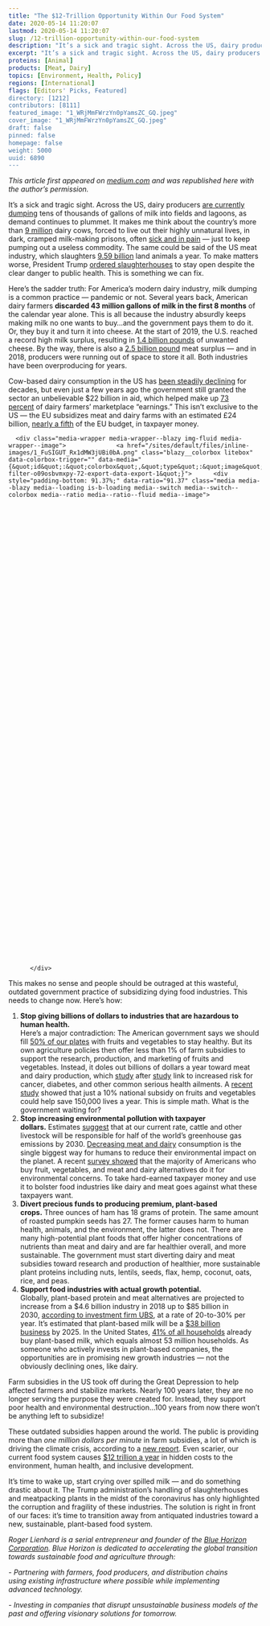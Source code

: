 ```yaml
---
title: "The $12-Trillion Opportunity Within Our Food System"
date: 2020-05-14 11:20:07
lastmod: 2020-05-14 11:20:07
slug: /12-trillion-opportunity-within-our-food-system
description: "It’s a sick and tragic sight. Across the US, dairy producers are currently dumping tens of thousands of gallons of milk into fields and lagoons, as demand continues to plummet. It makes me think about the country’s more than 9 million dairy cows, forced to live out their highly unnatural lives, in dark, cramped milk-making prisons, often sick and in pain — just to keep pumping out a useless commodity. The same could be said of the US meat industry, which slaughters 9.59 billion land animals a year. To make matters worse, President Trump ordered slaughterhouses to stay open despite the clear danger to public health. This is something we can fix."
excerpt: "It’s a sick and tragic sight. Across the US, dairy producers are currently dumping tens of thousands of gallons of milk into fields and lagoons, as demand continues to plummet. It makes me think about the country’s more than 9 million dairy cows, forced to live out their highly unnatural lives, in dark, cramped milk-making prisons, often sick and in pain — just to keep pumping out a useless commodity. The same could be said of the US meat industry, which slaughters 9.59 billion land animals a year. To make matters worse, President Trump ordered slaughterhouses to stay open despite the clear danger to public health. This is something we can fix."
proteins: [Animal]
products: [Meat, Dairy]
topics: [Environment, Health, Policy]
regions: [International]
flags: [Editors' Picks, Featured]
directory: [1212]
contributors: [8111]
featured_image: "1_WRjMmFWrzYn0pYamsZC_GQ.jpeg"
cover_image: "1_WRjMmFWrzYn0pYamsZC_GQ.jpeg"
draft: false
pinned: false
homepage: false
weight: 5000
uuid: 6890
---
```

<p><em>This article first appeared on <a href="https://medium.com/@rogerlienhard_20248/the-12-trillion-opportunity-within-our-food-system-e4d417f7c1f0">medium.com</a> and was republished here with the author’s permission.</em></p>

<p>It’s a sick and tragic sight. Across the US, dairy producers <a href="https://www.usatoday.com/story/money/2020/04/03/coronavirus-forces-dairy-farmers-dump-milk-wisconsin-covid-19/2939959001/">are currently dumping</a> tens of thousands of gallons of milk into fields and lagoons, as demand continues to plummet. It makes me think about the country’s more than <a href="https://www.statista.com/statistics/194934/number-of-milk-cows-in-the-us-since-1999/">9 million</a> dairy cows, forced to live out their highly unnatural lives, in dark, cramped milk-making prisons, often <a href="https://www.ciwf.com/farmed-animals/cows/dairy-cows/welfare-issues/">sick and in pain</a> — just to keep pumping out a useless commodity. The same could be said of the US meat industry, which slaughters <a href="https://www.ers.usda.gov/data-products/livestock-meat-domestic-data/livestock-meat-domestic-data/#Livestock%20and%20poultry%20slaughter">9.59 billion</a> land animals a year. To make matters worse, President Trump <a href="https://www.bbc.com/news/world-us-canada-52466502">ordered slaughterhouses</a> to stay open despite the clear danger to public health. This is something we can fix.</p>

<p>Here’s the sadder truth: For America’s modern dairy industry, milk dumping is a common practice — pandemic or not. Several years back, American dairy farmers <strong>discarded 43 million gallons of milk in the first 8 months</strong> of the calendar year alone. This is all because the industry absurdly keeps making milk no one wants to buy…and the government pays them to do it. Or, they buy it and turn it into cheese. At the start of 2019, the U.S. reached a record high milk surplus, resulting in <a href="https://www.npr.org/2019/01/09/683339929/nobody-is-moving-our-cheese-american-surplus-reaches-record-high">1.4 billion pounds</a> of unwanted cheese. By the way, there is also a <a href="https://www.vox.com/science-and-health/2018/7/24/17606958/meat-cheese-surplus-visualized">2.5 billion pound</a> meat surplus — and in 2018, producers were running out of space to store it all. Both industries have been overproducing for years.</p>

<p>Cow-based dairy consumption in the US has <a href="https://www.cnbc.com/2019/11/13/5-charts-that-show-how-milk-sales-have-changed.html">been steadily declining</a> for decades, but even just a few years ago the government still granted the sector an unbelievable $22 billion in aid, which helped make up <a href="https://www.realagriculture.com/2018/02/u-s-dairy-subsidies-equal-73-percent-of-producer-returns-says-new-report/">73 percent</a> of dairy farmers’ marketplace “earnings.” This isn’t exclusive to the US — the EU subsidizes meat and dairy farms with an estimated £24 billion, <a href="https://www.theguardian.com/environment/2019/feb/12/nearly-a-fifth-of-eu-budget-goes-on-livestock-farming-greenpeace">nearly a fifth</a> of the EU budget, in taxpayer money.</p>

<p>




      <div class="media-wrapper media-wrapper--blazy img-fluid media-wrapper--image">              <a href="/sites/default/files/inline-images/1_FuSIGUT_Rx1dMW3jUBi0bA.png" class="blazy__colorbox litebox" data-colorbox-trigger="" data-media="{&quot;id&quot;:&quot;colorbox&quot;,&quot;type&quot;:&quot;image&quot;,&quot;width&quot;:450,&quot;height&quot;:411,&quot;rel&quot;:&quot;blazy-filter-o09osbvmxpy-72-export-data-export-1&quot;}">      <div style="padding-bottom: 91.37%;" data-ratio="91.37" class="media media--blazy media--loading is-b-loading media--switch media--switch--colorbox media--ratio media--ratio--fluid media--image">
<img alt="subsidies pie chart" title="1_FuSIGUT_Rx1dMW3jUBi0bA.png" class="media__image media__element b-lazy img-fluid" data-entity-uuid="845c4a5c-85a8-4153-b2ef-ca878c95fb03" data-src="/sites/default/files/styles/1200x900_4_3/public/inline-images/1_FuSIGUT_Rx1dMW3jUBi0bA.png?itok=H5l3Tk-e" src="data:image/svg+xml;charset=utf-8,%3Csvg%20xmlns%3D'http%3A%2F%2Fwww.w3.org%2F2000%2Fsvg'%20viewBox%3D'0%200%20985%20900'%2F%3E" width="985" height="900" loading="lazy" typeof="foaf:Image" />
        <span class="media__icon media__icon--litebox"></span></div>
  </a>

                
          </div>  
  
</p>

<p data-selectable-paragraph="" id="bb1c">This makes no sense and people should be outraged at this wasteful, outdated government practice of subsidizing dying food industries. This needs to change now. Here’s how:</p>

<ol>
	<li data-selectable-paragraph="" id="3598"><strong>Stop giving billions of dollars to industries that are hazardous to human health.</strong><br />
	Here’s a major contradiction: The American government says we should fill <a href="http://www.choosemyplate.gov/MyPlate" rel="noopener nofollow" target="_blank">50% of our plates</a> with fruits and vegetables to stay healthy. But its own agriculture policies then offer less than 1% of farm subsidies to support the research, production, and marketing of fruits and vegetables. Instead, it doles out billions of dollars a year toward meat and dairy production, which <a href="https://www.theguardian.com/science/2014/mar/04/animal-protein-diets-smoking-meat-eggs-dairy" rel="noopener nofollow" target="_blank">study</a> after <a href="https://www.hsph.harvard.edu/nutritionsource/2016/10/25/dairy-fat-cardiovascular-disease-risk/" rel="noopener nofollow" target="_blank">study</a> link to increased risk for cancer, diabetes, and other common serious health ailments. A <a href="https://journals.plos.org/plosmedicine/article?id=10.1371/journal.pmed.1002311" rel="noopener nofollow" target="_blank">recent study</a> showed that just a 10% national subsidy on fruits and vegetables could help save 150,000 lives a year. This is simple math. What is the government waiting for?</li>
	<li data-selectable-paragraph="" id="9e77"><strong>Stop increasing environmental pollution with taxpayer dollars.</strong> Estimates <a href="https://www.tandfonline.com/doi/abs/10.1080/14693062.2018.1528965?journalCode=tcpo20" rel="noopener nofollow" target="_blank">suggest</a> that at our current rate, cattle and other livestock will be responsible for half of the world’s greenhouse gas emissions by 2030. <a href="https://www.theguardian.com/environment/2018/may/31/avoiding-meat-and-dairy-is-single-biggest-way-to-reduce-your-impact-on-earth" rel="noopener nofollow" target="_blank">Decreasing meat and dairy</a> consumption is the single biggest way for humans to reduce their environmental impact on the planet. A recent <a href="https://www.earthday.org/foodprintsreport/" rel="noopener nofollow" target="_blank">survey showed</a> that the majority of Americans who buy fruit, vegetables, and meat and dairy alternatives do it for environmental concerns. To take hard-earned taxpayer money and use it to bolster food industries like dairy and meat goes against what these taxpayers want.</li>
	<li data-selectable-paragraph="" id="40d4"><strong>Divert precious funds to producing premium, plant-based crops.</strong> Three ounces of ham has 18 grams of protein. The same amount of roasted pumpkin seeds has 27. The former causes harm to human health, animals, and the environment, the latter does not. There are many high-potential plant foods that offer higher concentrations of nutrients than meat and dairy and are far healthier overall, and more sustainable. The government must start diverting dairy and meat subsidies toward research and production of healthier, more sustainable plant proteins including nuts, lentils, seeds, flax, hemp, coconut, oats, rice, and peas.</li>
	<li data-selectable-paragraph="" id="7bee"><strong>Support food industries with actual growth potential.</strong><br />
	Globally, plant-based protein and meat alternatives are projected to increase from a $4.6 billion industry in 2018 up to $85 billion in 2030, <a href="https://www.fooddive.com/news/plant-based-meat-market-forecast-to-reach-85b-by-2030-report-says/559170/" rel="noopener nofollow" target="_blank">according to investment firm UBS</a>, at a rate of 20-to-30% per year. It’s estimated that plant-based milk will be a <a href="https://www.fooddive.com/news/plant-based-meat-market-forecast-to-reach-85b-by-2030-report-says/559170/" rel="noopener nofollow" target="_blank">$38 billion business</a> by 2025. In the United States, <a href="https://www.gfi.org/marketresearch" rel="noopener nofollow" target="_blank">41% of all households</a> already buy plant-based milk, which equals almost 53 million households. As someone who actively invests in plant-based companies, the opportunities are in promising new growth industries — not the obviously declining ones, like dairy.</li>
</ol>

<p data-selectable-paragraph="" id="6e8f">Farm subsidies in the US took off during the Great Depression to help affected farmers and stabilize markets. Nearly 100 years later, they are no longer serving the purpose they were created for. Instead, they support poor health and environmental destruction…100 years from now there won’t be anything left to subsidize!</p>

<p data-selectable-paragraph="" id="0086">These outdated subsidies happen around the world. The public is providing more than <em>one million dollars per minute</em> in farm subsidies, a lot of which is driving the climate crisis, according to a <a href="https://www.foodandlandusecoalition.org/global-report/" rel="noopener nofollow" target="_blank">new report</a>. Even scarier, our current food system causes <a href="https://www.nature.com/articles/d41586-019-03117-y" rel="noopener nofollow" target="_blank">$12 trillion a year</a> in hidden costs to the environment, human health, and inclusive development.</p>

<p data-selectable-paragraph="" id="e565">It’s time to wake up, start crying over spilled milk — and do something drastic about it. The Trump administration’s handling of slaughterhouses and meatpacking plants in the midst of the coronavirus has only highlighted the corruption and fragility of these industries. The solution is right in front of our faces: it’s time to transition away from antiquated industries toward a new, sustainable, plant-based food system.</p>

<p data-selectable-paragraph=""><em>Roger Lienhard is a serial entrepreneur and founder of the <a href="http://www.bluehorizon.com">Blue Horizon Corporation</a>. Blue Horizon is dedicated to accelerating the global transition towards sustainable food and agriculture through:</em></p>

<p data-selectable-paragraph=""><em>- Partnering with farmers, food producers, and distribution chains using existing infrastructure where possible while implementing advanced technology.</em></p>

<p data-selectable-paragraph=""><em>- Investing in companies that disrupt unsustainable business models of the past and offering visionary solutions for tomorrow.</em></p>
